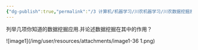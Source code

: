 ```yaml
---
{"dg-publish":true,"permalink":"/3 计算机/机器学习/川农机器学习/川农数据挖掘原理/论述题/","title":"论述题"}
---
```



列举几项你知道的数据挖掘应用.并论述数据挖掘在其中的作用？

![image1](/img/user/resources/attachments/image1-36 1.png)
